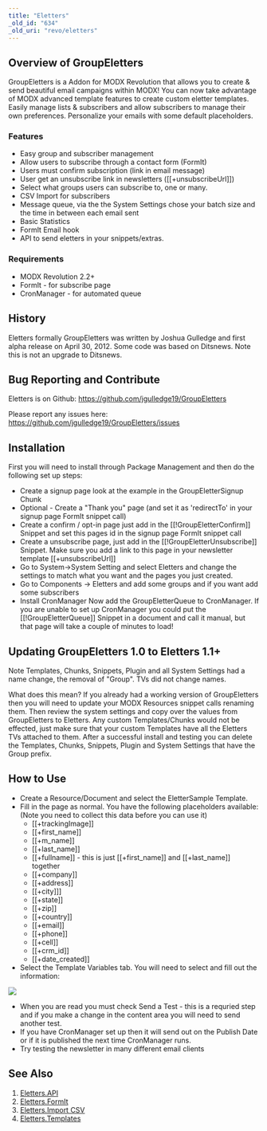 ```yaml
---
title: "Eletters"
_old_id: "634"
_old_uri: "revo/eletters"
---
```


## Overview of GroupEletters

GroupEletters is a Addon for MODX Revolution that allows you to create & send beautiful email campaigns within MODX! You can now take advantage of MODX advanced template features to create custom eletter templates. Easily manage lists & subscribers and allow subscribers to manage their own preferences. Personalize your emails with some default placeholders.

### Features

- Easy group and subscriber management
- Allow users to subscribe through a contact form (FormIt)
- Users must confirm subscription (link in email message)
- User get an unsubscribe link in newsletters (\[\[+unsubscribeUrl\]\])
- Select what groups users can subscribe to, one or many.
- CSV Import for subscribers
- Message queue, via the the System Settings chose your batch size and the time in between each email sent
- Basic Statistics
- FormIt Email hook
- API to send eletters in your snippets/extras.

### Requirements

- MODX Revolution 2.2+
- FormIt - for subscribe page
- CronManager - for automated queue

## History

Eletters formally GroupEletters was written by Joshua Gulledge and first alpha release on April 30, 2012. Some code was based on Ditsnews. Note this is not an upgrade to Ditsnews.

## Bug Reporting and Contribute

Eletters is on Github: <https://github.com/jgulledge19/GroupEletters>

Please report any issues here: <https://github.com/jgulledge19/GroupEletters/issues>

## Installation

First you will need to install through Package Management and then do the following set up steps:

- Create a signup page look at the example in the GroupEletterSignup Chunk
- Optional - Create a "Thank you" page (and set it as 'redirectTo' in your signup page FormIt snippet call)
- Create a confirm / opt-in page just add in the \[\[!GroupEletterConfirm\]\] Snippet and set this pages id in the signup page FormIt snippet call
- Create a unsubscribe page, just add in the \[\[!GroupEletterUnsubscribe\]\] Snippet. Make sure you add a link to this page in your newsletter template \[\[+unsubscribeUrl\]\]
- Go to System->System Setting and select Eletters and change the settings to match what you want and the pages you just created.
- Go to Components -> Eletters and add some groups and if you want add some subscribers
- Install CronManager Now add the GroupEletterQueue to CronManager. If you are unable to set up CronManager you could put the \[\[!GroupEletterQueue\]\] Snippet in a document and call it manual, but that page will take a couple of minutes to load!

## Updating GroupEletters 1.0 to Eletters 1.1+

Note Templates, Chunks, Snippets, Plugin and all System Settings had a name change, the removal of "Group". TVs did not change names.

What does this mean? If you already had a working version of GroupEletters then you will need to update your MODX Resources snippet calls renaming them. Then review the system settings and copy over the values from GroupEletters to Eletters. Any custom Templates/Chunks would not be effected, just make sure that your custom Templates have all the Eletters TVs attached to them. After a successful install and testing you can delete the Templates, Chunks, Snippets, Plugin and System Settings that have the Group prefix.

## How to Use

- Create a Resource/Document and select the EletterSample Template.
- Fill in the page as normal. You have the following placeholders available: (Note you need to collect this data before you can use it) 
  - \[\[+trackingImage\]\]
  - \[\[+first\_name\]\]
  - \[\[+m\_name\]\]
  - \[\[+last\_name\]\]
  - \[\[+fullname\]\] - this is just \[\[+first\_name\]\] and \[\[+last\_name\]\] together
  - \[\[+company\]\]
  - \[\[+address\]\]
  - \[\[+city\]\]\]
  - \[\[+state\]\]
  - \[\[+zip\]\]
  - \[\[+country\]\]
  - \[\[+email\]\]
  - \[\[+phone\]\]
  - \[\[+cell\]\]
  - \[\[+crm\_id\]\]
  - \[\[+date\_created\]\]
- Select the Template Variables tab. You will need to select and fill out the information:

![](/download/attachments/39355133/TVs.png?version=1&modificationDate=1335812378000)

- When you are read you must check Send a Test - this is a requried step and if you make a change in the content area you will need to send another test.
- If you have CronManager set up then it will send out on the Publish Date or if it is published the next time CronManager runs.
- Try testing the newsletter in many different email clients

## See Also

1. [Eletters.API](/extras/revo/eletters/eletters.api)
2. [Eletters.FormIt](/extras/revo/eletters/eletters.formit)
3. [Eletters.Import CSV](/extras/revo/eletters/eletters.import-csv)
4. [Eletters.Templates](/extras/revo/eletters/eletters.templates)